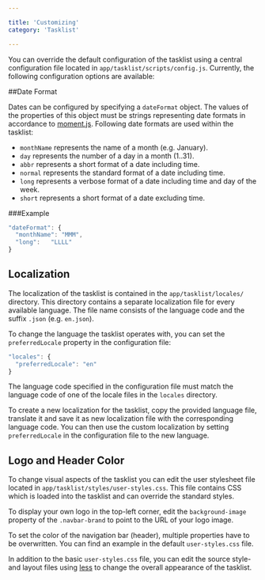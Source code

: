 ```yaml
---

title: 'Customizing'
category: 'Tasklist'

---
```


You can override the default configuration of the tasklist using a central configuration file
located in `app/tasklist/scripts/config.js`. Currently, the following configuration options are
available:

##Date Format

Dates can be configured by specifying a `dateFormat` object. The values of the properties of this
object must be strings representing date formats in accordance to
[moment.js](http://momentjs.com). Following date formats are used within the tasklist:

- `monthName` represents the name of a month (e.g. January).
- `day` represents the number of a day in a month (1..31).
- `abbr` represents a short format of a date including time.
- `normal` represents the standard format of a date including time.
- `long` represents a verbose format of a date including time and day of the week.
- `short` represents a short format of a date excluding time.


###Example

```javascript
"dateFormat": {
  "monthName": "MMM",
  "long":   "LLLL"
}
```

## Localization

The localization of the tasklist is contained in the `app/tasklist/locales/` directory. This
directory contains a separate localization file for every available language. The file name
consists of the language code and the suffix `.json` (e.g. `en.json`).

To change the language the tasklist operates with, you can set the `preferredLocale` property in
the configuration file:

```javascript
"locales": {
  "preferredLocale": "en"
}
```

The language code specified in the configuration file must match the language code of one of the
locale files in the `locales` directory.

To create a new localization for the tasklist, copy the provided language file, translate it and
save it as new localization file with the corresponding language code. You can then use the
custom localization by setting `preferredLocale` in the configuration file to the new language.

## Logo and Header Color

To change visual aspects of the tasklist you can edit the user stylesheet file located in
`app/tasklist/styles/user-styles.css`. This file contains CSS which is loaded into the tasklist
and can override the standard styles.

To display your own logo in the top-left corner, edit the `background-image` property of the
`.navbar-brand` to point to the URL of your logo image.

To set the color of the navigation bar (header), multiple properties have to be overwritten. You
can find an example in the default `user-styles.css` file.

In addition to the basic `user-styles.css` file, you can edit the source style- and layout files
using [less](http://lesscss.org/) to change the overall appearance of the tasklist.
